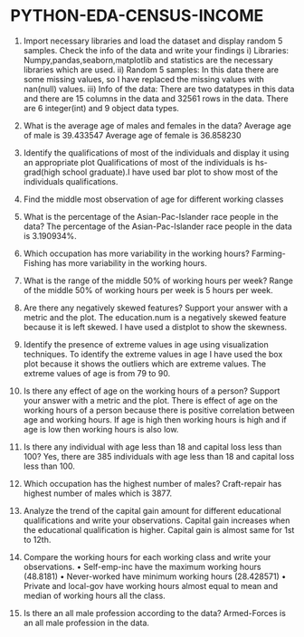 # PYTHON-EDA-CENSUS-INCOME


1. Import necessary libraries and load the dataset and display random 5 samples. Check the info of the data and write your findings
i) Libraries: Numpy,pandas,seaborn,matplotlib and statistics are the necessary libraries which are used.
ii) Random 5 samples: In this data there are some missing values, so I have replaced the missing values with nan(null) values.
iii) Info of the data: There are two datatypes in this data and there are 15 columns in the data and 32561 rows in the data. There are 6 integer(int) and 9 object data types.


2. What is the average age of males and females in the data?
Average age of male is 39.433547 Average age of female is 36.858230


3. Identify the qualifications of most of the individuals and display it using an appropriate plot
Qualifications of most of the individuals is hs-grad(high school graduate).I have used bar plot to show most of the individuals qualifications.


4. Find the middle most observation of age for different working classes


5. What is the percentage of the Asian-Pac-Islander race people in the data?
The percentage of the Asian-Pac-Islander race people in the data is 3.190934%.


6. Which occupation has more variability in the working hours?
Farming-Fishing has more variability in the working hours.


7. What is the range of the middle 50% of working hours per week?
Range of the middle 50% of working hours per week is 5 hours per week.


8. Are there any negatively skewed features? Support your answer with a metric and the plot.
The education.num is a negatively skewed feature because it is left skewed. I have used a distplot to show the skewness.


9. Identify the presence of extreme values in age using visualization techniques.
To identify the extreme values in age I have used the box plot because it shows the outliers which are extreme values. The extreme values of age is from 79 to 90.


10. Is there any effect of age on the working hours of a person? Support your answer with a metric and the plot.
There is effect of age on the working hours of a person because there is positive correlation between age and working hours. If age is high then working hours is high and if age is low then working hours is also low.


11. Is there any individual with age less than 18 and capital loss less than 100?
Yes, there are 385 individuals with age less than 18 and capital loss less than 100.


12. Which occupation has the highest number of males?
Craft-repair has highest number of males which is 3877.


13. Analyze the trend of the capital gain amount for different educational qualifications and write your observations.
Capital gain increases when the educational qualification is higher. Capital gain is almost same for 1st to 12th. 


14. Compare the working hours for each working class and write your observations.
• Self-emp-inc have the maximum working hours (48.8181)
• Never-worked have minimum working hours (28.428571) • Private and local-gov have working hours almost equal to mean and median of working hours all the class.


15. Is there an all male profession according to the data?
Armed-Forces is an all male profession in the data.
